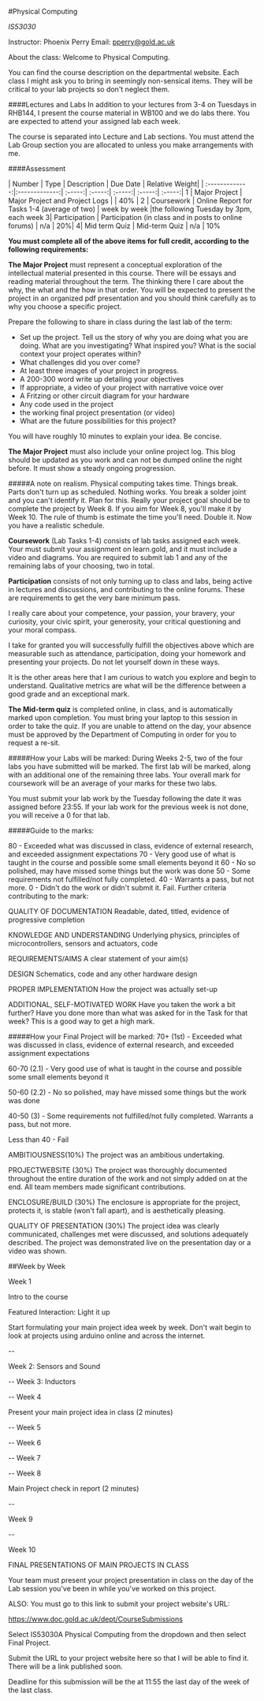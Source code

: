 #Physical Computing 

*IS53030*

Instructor: Phoenix Perry 
Email: pperry@gold.ac.uk 

About the class: 
Welcome to Physical Computing. 

You can find the course description on the departmental website. Each class I might ask you to bring in seemingly non-sensical items. They will be critical to your lab projects so don't neglect them. 


####Lectures and Labs
In addition to your lectures from 3-4 on Tuesdays in RHB144, I present the course material in WB100 and we do labs there. You are expected to attend your assigned lab each week.

The course is separated into Lecture and Lab sections. You must attend the Lab Group section you are allocated to unless you make arrangements with me.

####Assessment  

| Number        | Type              | Description   | Due Date   | Relative Weight| 
| :-------------:|:-------------:| :-----:| :-----:| :-----:| :-----:| :-----:|
1    | Major Project | Major Project and Project Logs | | 40% | 
2     | Coursework      |   Online Report for Tasks 1-4 (average of two) | week by week |the following Tuesday by 3pm, each week
3| Participation | Participation (in class and in posts to online forums)      |    n/a | 20%| 
4|	Mid term Quiz	| Mid-term Quiz |	n/a |	10%


**You must complete all of the above items for full credit, according to the following requirements:**

**The Major Project** must represent a conceptual exploration of the intellectual material presented in this course. There will be essays and reading material throughout the term. The thinking there  I care about the why, the what and the how in that order. You will be expected to present the project in an organized pdf presentation and you should think carefully as to why you choose a specific project.

Prepare the following to share in class during the last lab of the term: 
* Set up the project. Tell us the story of why you are doing what you are doing. What are you investigating? What inspired you? What is the social context your project operates within? 
* What challenges did you over come? 
* At least three images of your project in progress. 
* A 200-300 word write up detailing your objectives 
* If appropriate, a video of your project with narrative voice over
* A Fritzing or other circuit diagram for your hardware 
* Any code used in the project
* the working final project presentation (or video) 
* What are the future possibilities for this project? 

You will have roughly 10 minutes to explain your idea. Be concise. 

**The Major Project** must also include your online project log. 
This blog should be updated as you work and can not be dumped online the night before. It must show a steady ongoing progression. 

#####A note on realism.
Physical computing takes time. Things break. Parts don't turn up as scheduled. Nothing works. You break a solder joint and you can't identify it. Plan for this. Really your project goal should be to complete the project by Week 8. If you aim for Week 8, you'll make it by Week 10. The rule of thumb is estimate the time you'll need. Double it. Now you have a realistic schedule. 


**Coursework** (Lab Tasks 1-4) consists of lab tasks assigned each week. Your must submit your assignment on learn.gold, and it must include a video and diagrams. You are required to submit lab 1 and any of the remaining labs of your choosing, two in total. 

**Participation** consists of not only turning up to class and labs, being active in lectures and discussions, and contributing to the online forums. These are requirements to get the very bare minimum pass. 

I really care about your competence, your passion, your bravery, your curiosity, your civic spirit, your generosity, your critical questioning and your moral compass.

I take for granted you will successfully fulfill the objectives above which are measurable such as attendance, participation, doing your homework and presenting your projects. Do not let yourself down in these ways.

It is the other areas here that I am curious to watch you explore and begin to understand. Qualitative metrics are what will be the difference between a good grade and an exceptional mark.


**The Mid-term quiz** is completed online, in class, and is automatically marked upon completion. You must bring your laptop to this session in order to take the quiz. If you are unable to attend on the day, your absence must be approved by the Department of Computing in order for you to request a re-sit.

#####How your Labs will be marked:
During Weeks 2-5, two of the four labs you have submitted will be marked. The first lab will be marked, along with an additional one of the remaining three labs. Your overall mark for coursework will be an average of your marks for these two labs. 

You must submit your lab work by the Tuesday following the date it was assigned before 23:55. If your lab work for the previous week is not done, you will receive a 0 for that lab.

#####Guide to the marks:

80 - Exceeded what was discussed in class, evidence of external research, and exceeded assignment expectations
70 - Very good use of what is taught in the course and possible some small elements beyond it
60 - No so polished, may have missed some things but the work was done
50 - Some requirements not fulfilled/not fully completed. 
40 - Warrants a pass, but not more.
0 - Didn't do the work or didn't submit it. Fail.
Further criteria contributing to the mark:

QUALITY OF DOCUMENTATION
Readable, dated, titled, evidence of progressive completion

KNOWLEDGE AND UNDERSTANDING
Underlying physics, principles of microcontrollers, sensors and actuators, code

REQUIREMENTS/AIMS
A clear statement of your aim(s)

DESIGN
Schematics, code and any other hardware design

PROPER IMPLEMENTATION
How the project was actually set-up

ADDITIONAL, SELF-MOTIVATED WORK
Have you taken the work a bit further? Have you done more than what was asked for in the Task for that week? This is a good way to get a high mark.

#####How your Final Project will be marked:
70+ (1st) - Exceeded what was discussed in class, evidence of external research, and exceeded assignment expectations

60-70 (2.1) - Very good use of what is taught in the course and possible some small elements beyond it

50-60 (2.2) - No so polished, may have missed some things but the work was done

40-50 (3) - Some requirements not fulfilled/not fully completed. Warrants a pass, but not more.

Less than 40 - Fail

AMBITIOUSNESS(10%)
The project was an ambitious undertaking.

PROJECTWEBSITE (30%)
The project was thoroughly documented throughout the entire duration of the work and not simply added on at the end. All team members made significant contributions.

ENCLOSURE/BUILD (30%)
The enclosure is appropriate for the project, protects it, is stable (won't fall apart), and is aesthetically pleasing. 

QUALITY OF PRESENTATION (30%)
The project idea was clearly communicated, challenges met were discussed, and solutions adequately described. The project was demonstrated live on the presentation day or a video was shown. 



##Week by Week 

Week 1

Intro to the course

Featured Interaction: Light it up 

Start formulating your main project idea week by week. Don't wait begin to look at projects using arduino online and across the internet. 

--

Week 2: Sensors and Sound 

--
Week 3: Inductors   

-- 
Week 4 

Present your main project idea in class (2 minutes) 
  
--
Week 5 

-- 
Week 6 

-- 
Week 7

-- 
Week 8

Main Project check in report (2 minutes) 

-- 

Week 9 

--

Week 10 


FINAL PRESENTATIONS OF MAIN PROJECTS IN CLASS

Your team must present your project presentation in class on the day of the Lab session you've been in while you've worked on this project.

ALSO: You must go to this link to submit your project website's URL:

https://www.doc.gold.ac.uk/dept/CourseSubmissions

Select IS53030A Physical Computing from the dropdown and then select Final Project. 

Submit the URL to your project website here so that I will be able to find it. There will be a link published soon. 

Deadline for this submission will be the at 11:55 the last day of the week of the last class. 



